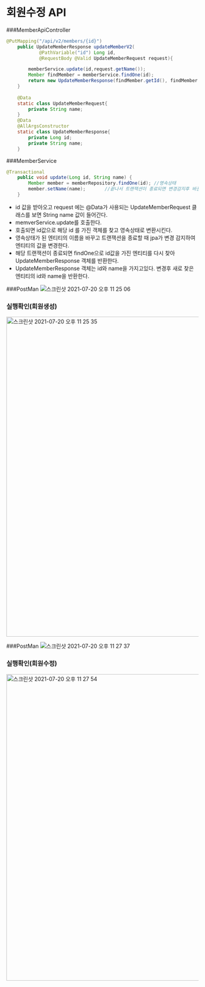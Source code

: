 # 회원수정 API

###MemberApiController
~~~ java
@PutMapping("/api/v2/members/{id}")
    public UpdateMemberResponse updateMemberV2(
            @PathVariable("id") Long id,
            @RequestBody @Valid UpdateMemberRequest request){

        memberService.update(id,request.getName());
        Member findMember = memberService.findOne(id);
        return new UpdateMemberResponse(findMember.getId(), findMember.getName());
    }
    
    @Data
    static class UpdateMemberRequest{
        private String name;
    }
    @Data
    @AllArgsConstructor
    static class UpdateMemberResponse{
        private Long id;
        private String name;
    }
~~~
###MemberService
~~~java
@Transactional
    public void update(Long id, String name) {
        Member member = memberRepository.findOne(id); //영속상태
        member.setName(name);       //끝나서 트랜잭션이 종료되면 변경감지후 바꾼다.
    }
~~~
+ id 값을 받아오고 request 에는 @Data가 사용되는 UpdateMemberRequest 클래스를 보면 String name 값이 들어간다.
+ memverService.update를 호출한다.
+ 호출되면 id값으로 해당 id 를 가진 객체를 찾고 영속상태로 변환시킨다.
+ 영속상태가 된 엔티티의 이름을 바꾸고 트랜잭션을 종료할 때 jpa가 변경 감지하여 엔티티의 값을 변경한다.
+ 해당 트랜잭션이 종료되면 findOne으로 id값을 가진 엔티티를 다시 찾아 UpdateMemberResponse 객체를 반환한다.
+ UpdateMemberResponse 객체는 id와 name을 가지고있다. 변경후 새로 찾은 엔티티의 id와 name을 반환한다.

###PostMan
![스크린샷 2021-07-20 오후 11 25 06](https://user-images.githubusercontent.com/61412496/126341193-8f7c8946-8ec5-4e02-a450-c9eb44edd4fc.png)
### 실행확인(회원생성)
<img width="836" alt="스크린샷 2021-07-20 오후 11 25 35" src="https://user-images.githubusercontent.com/61412496/126341283-31e0f9c0-0192-4fb6-bd77-b479b47b7598.png">

###PostMan
![스크린샷 2021-07-20 오후 11 27 37](https://user-images.githubusercontent.com/61412496/126341691-139e7eb0-682b-4056-9fe9-2a6282fd6da0.png)
### 실행확인(회원수정)
<img width="801" alt="스크린샷 2021-07-20 오후 11 27 54" src="https://user-images.githubusercontent.com/61412496/126341735-6252134e-4509-4535-94f6-bf92125b4465.png">